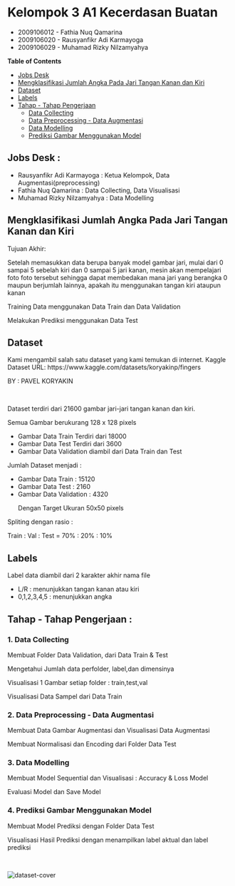 <h1>Kelompok 3 A1 Kecerdasan Buatan</h1>
<ul>
  <li>2009106012 - Fathia Nuq Qamarina</li>
	<li>2009106020 - Rausyanfikr Adi Karmayoga</li>
	<li>2009106029 - Muhamad Rizky Nilzamyahya</li>
</ul>

**Table of Contents**
- [Jobs Desk](#jobs-desk--)
- [Mengklasifikasi Jumlah Angka Pada Jari Tangan Kanan dan Kiri](#mengklasifikasi-jumlah-angka-pada-jari-tangan-kanan-dan-kiri)
- [Dataset](#dataset)
- [Labels](#labels)
- [Tahap - Tahap Pengerjaan](#tahap---tahap-pengerjaan-)
  - [Data Collecting](#1-data-collecting)
  - [Data Preprocessing - Data Augmentasi](#2-data-preprocessing---data-augmentasi)
  - [Data Modelling](#3-data-modelling)
  - [Prediksi Gambar Menggunakan Model](#4-prediksi-gambar-menggunakan-model)

<h2>Jobs Desk : </h2>
<ul>
	<li>Rausyanfikr Adi Karmayoga : Ketua Kelompok, Data Augmentasi(preprocessing)</li>
  <li>Fathia Nuq Qamarina : Data Collecting, Data Visualisasi</li>
	<li>Muhamad Rizky Nilzamyahya : Data Modelling</li>
</ul>

<h2>Mengklasifikasi Jumlah Angka Pada Jari Tangan Kanan dan Kiri</h2>

Tujuan Akhir:
<br>
<p>Setelah memasukkan data berupa banyak model gambar jari, mulai dari 0 sampai 5 sebelah kiri dan 0 sampai 5 jari kanan, mesin akan mempelajari foto foto tersebut sehingga dapat membedakan mana jari yang berangka 0 maupun berjumlah lainnya, apakah itu menggunakan tangan kiri ataupun kanan</p>
<p>Training Data menggunakan Data Train dan Data Validation</p>
<p>Melakukan Prediksi menggunakan Data Test</p>

<h2>Dataset</h2>

<p>Kami mengambil salah satu dataset yang kami temukan di internet.
Kaggle Dataset URL: https://www.kaggle.com/datasets/koryakinp/fingers</p>
<p>BY : PAVEL KORYAKIN</p>
<br>
	<p>Dataset terdiri dari 21600 gambar jari-jari tangan kanan dan kiri.</p>
	<p>Semua Gambar berukurang 128 x 128 pixels</p>
	<ul>
		<li>Gambar Data Train Terdiri dari 18000</li>
		<li>Gambar Data Test Terdiri dari 3600</li>
		<li>Gambar Data Validation diambil dari Data Train dan Test</li>
	</ul>
	<p>Jumlah Dataset menjadi :</p>
	<ul>
		<li>Gambar Data Train : 15120</li>
		<li>Gambar Data Test : 2160</li>
		<li>Gambar Data Validation : 4320</li>
		<p>Dengan Target Ukuran 50x50 pixels</p>
	</ul>
	<p>Spliting dengan rasio : </p>
	<p> Train : Val : Test = 70% : 20% : 10% </p>

<h2>Labels</h2>

<p>Label data diambil dari 2 karakter akhir nama file</p>
<ul>
		<li>L/R : menunjukkan tangan kanan atau kiri</li>
		<li>0,1,2,3,4,5 : menunjukkan angka </li>
	</ul>

<h2>Tahap - Tahap Pengerjaan :</h2>

### 1. Data Collecting
<p> Membuat Folder Data Validation, dari Data Train & Test</p>
<p> Mengetahui Jumlah data perfolder, label,dan dimensinya</p>
<p> Visualisasi 1 Gambar setiap folder : train,test,val</p>
<p> Visualisasi Data Sampel dari Data Train</p>

### 2. Data Preprocessing - Data Augmentasi
<p>Membuat Data Gambar Augmentasi dan Visualisasi Data Augmentasi</p>
<p>Membuat Normalisasi dan Encoding dari Folder Data Test</p>

### 3. Data Modelling
<p>Membuat Model Sequential dan Visualisasi : Accuracy & Loss Model</p>
<p>Evaluasi Model dan Save Model</p>

### 4. Prediksi Gambar Menggunakan Model
<p>Membuat Model Prediksi dengan Folder Data Test</p>
<p>Visualisasi Hasil Prediksi dengan menampilkan label aktual dan label prediksi</p>
<br>


![dataset-cover](https://user-images.githubusercontent.com/74334625/205540490-c7a620d3-0e3b-4f01-ae7c-4489e2c24305.jpg)
